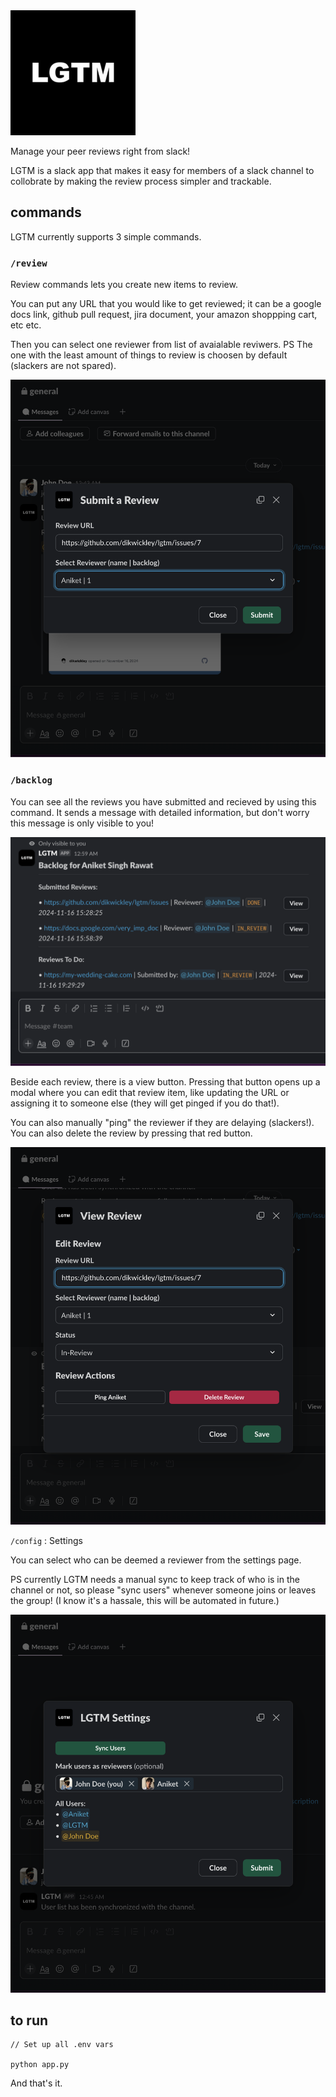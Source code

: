 <img src="public/lgtm.jpg" width="200" height="200">

Manage your peer reviews right from slack!

LGTM is a slack app that makes it easy for members of a slack channel to collobrate by making the review process simpler and trackable.


## commands

LGTM currently supports 3 simple commands.

### `/review`

Review commands lets you create new items to review.

You can put any URL that you would like to get reviewed; it can be a google docs link, github pull request, jira document, your amazon shoppping cart, etc etc.

Then you can select one reviewer from list of avaialable reviwers. PS The one with the least amount of things to review is choosen by default (slackers are not spared).

<img src="public/lgtm_submit_review.png">



### `/backlog`

You can see all the reviews you have submitted and recieved by using this command. It sends a message with detailed information, but don't worry this message is only visible to you!

<img src="public/lgtm_backlog.png">

Beside each review, there is a view button. Pressing that button opens up a modal where you can edit that review item, like updating the URL or assigning it to someone else (they will get pinged if you do that!).

You can also manually "ping" the reviewer if they are delaying (slackers!).
You can also delete the review by pressing that red button.

<img src="public/lgtm_view_review.png">

`/config` : Settings

You can select who can be deemed a reviewer from the settings page.

PS currently LGTM needs a manual sync to keep track of who is in the channel or not, so please "sync users" whenever someone joins or leaves the group! (I know it's a hassale, this will be automated in future.)

<img src="public/lgtm_config.png">

## to run

```
// Set up all .env vars

python app.py
```

And that's it. 
